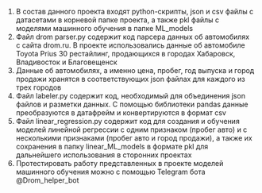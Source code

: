 1. В состав данного проекта входят python-скрипты, json и csv файлы с датасетами в корневой папке проекта, а также pkl файлы с моделями машинного обучения в папке ML_models
2. Файл drom parser.py содержит код парсера данных об автомобилях с сайта drom.ru. В проекте использовались данные об автомобиле Toyota Prius 30 рестайлинг, продающихся в городах Хабаровск, Владивосток и Благовещенск
3. Данные об автомобилях, а именно цена, пробег, год выпуска и город продажи хранятся в соответствующих json файлах для каждого из трех городов
4. Файл labeler.py содержит код, необходимый для объединения json файлов и разметки данных. С помощью библиотеки pandas данные преобразуются в датафрейм и конвертируются в формат csv
5. Файл linear_regression.py содержит код для создания и обучения моделей линейной регрессии с одним признаком (пробег авто) и с несколькими признаками (пробег авто и город продажи), а также их сохранения в папку linear_ML_models в формате pkl для дальнейшего использования в сторонних проектах
6. Протестировать работу представленных в проекте моделей машинного обучения можно с помощью Telegram бота @Drom_helper_bot
